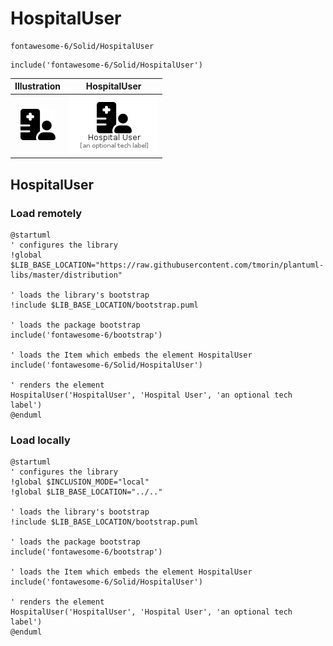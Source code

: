 # HospitalUser


```text
fontawesome-6/Solid/HospitalUser
```

```text
include('fontawesome-6/Solid/HospitalUser')
```



| Illustration | HospitalUser |
| :---: | :---: |
| ![illustration for Illustration](../../fontawesome-6/Solid/HospitalUser.png) | ![illustration for HospitalUser](../../fontawesome-6/Solid/HospitalUser.Local.png) |




## HospitalUser

### Load remotely
```plantuml
@startuml
' configures the library
!global $LIB_BASE_LOCATION="https://raw.githubusercontent.com/tmorin/plantuml-libs/master/distribution"

' loads the library's bootstrap
!include $LIB_BASE_LOCATION/bootstrap.puml

' loads the package bootstrap
include('fontawesome-6/bootstrap')

' loads the Item which embeds the element HospitalUser
include('fontawesome-6/Solid/HospitalUser')

' renders the element
HospitalUser('HospitalUser', 'Hospital User', 'an optional tech label')
@enduml
```

### Load locally
```plantuml
@startuml
' configures the library
!global $INCLUSION_MODE="local"
!global $LIB_BASE_LOCATION="../.."

' loads the library's bootstrap
!include $LIB_BASE_LOCATION/bootstrap.puml

' loads the package bootstrap
include('fontawesome-6/bootstrap')

' loads the Item which embeds the element HospitalUser
include('fontawesome-6/Solid/HospitalUser')

' renders the element
HospitalUser('HospitalUser', 'Hospital User', 'an optional tech label')
@enduml
```

